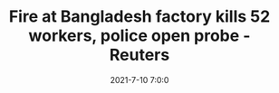 ---
"title": "Fire at Bangladesh factory kills 52 workers, police open probe - Reuters"
"date": "2021-7-10 7:0:0"
"feed_name": "GOOGLENEWSINDUSTRIAL"
"feed_website": "https://news.google.com/search?q=industrial%2Bincident&hl=en-US&gl=US&ceid=US:en"
"feed_rss": "https://news.google.com/rss/search?q=industrial%2Bincident&hl=en-US&gl=US&ceid=US:en"
"link": "https://www.reuters.com/world/asia-pacific/fire-bangladesh-juice-factory-kills-three-many-feared-trapped-2021-07-09/"
"file": "_posts/2021-1-1-2c3540c8eb19b1df9069843e2f97e2ca7083ef22.md"
"accident": "1"
"drilling": "0"
---